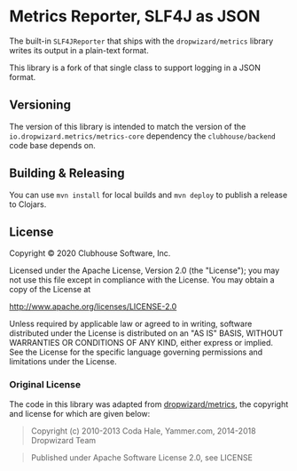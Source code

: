 # Metrics Reporter, SLF4J as JSON

The built-in `SLF4JReporter` that ships with the `dropwizard/metrics` library writes its output in a plain-text format.

This library is a fork of that single class to support logging in a JSON format.

## Versioning

The version of this library is intended to match the version of the `io.dropwizard.metrics/metrics-core` dependency the `clubhouse/backend` code base depends on.

## Building & Releasing

You can use `mvn install` for local builds and `mvn deploy` to publish a release to Clojars.

## License

Copyright © 2020 Clubhouse Software, Inc.

Licensed under the Apache License, Version 2.0 (the "License");
you may not use this file except in compliance with the License.
You may obtain a copy of the License at

   http://www.apache.org/licenses/LICENSE-2.0

Unless required by applicable law or agreed to in writing, software
distributed under the License is distributed on an "AS IS" BASIS,
WITHOUT WARRANTIES OR CONDITIONS OF ANY KIND, either express or implied.
See the License for the specific language governing permissions and
limitations under the License.

### Original License

The code in this library was adapted from
[dropwizard/metrics][dropwizard-metrics], the copyright and license for which
are given below:

> Copyright (c) 2010-2013 Coda Hale, Yammer.com, 2014-2018 Dropwizard Team

> Published under Apache Software License 2.0, see LICENSE


<!-- Link URLS -->
[dropwizard-metrics]: https://github.com/dropwizard/metrics
